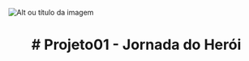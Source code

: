 ![Alt ou título da imagem](https://2315530342-files.gitbook.io/~/files/v0/b/gitbook-x-prod.appspot.com/o/spaces%2F-Mi99jjCn0YFUe30kpPL%2Fuploads%2FmFlzIcbVMgh6m16kALMg%2Fezgif.com-gif-maker%20(1).gif?alt=media&token=bcb684fe-45d5-4feb-a22b-8fb51c8c0022)


<h1 align="center"># Projeto01 - Jornada do Herói</h1>

